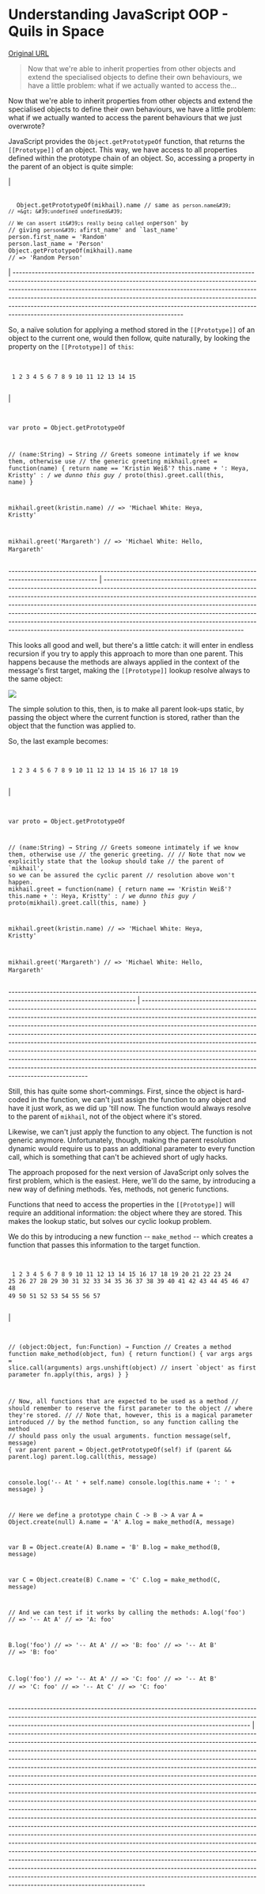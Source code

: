 # Understanding JavaScript OOP - Quils in Space

[Original URL](http://robotlolita.me/2011/10/09/understanding-javascript-oop.html)

> Now that we're able to inherit properties from other objects and extend the specialised objects to define their own behaviours, we have a little problem: what if we actually wanted to access the...

Now that we're able to inherit properties from other objects and extend the specialised objects to define their own behaviours, we have a little problem: what if we actually wanted to access the parent behaviours that we just overwrote?

JavaScript provides the `Object.getPrototypeOf` function, that returns the `[⁣[Prototype]⁣]` of an object. This way, we have access to all properties defined within the prototype chain of an object. So, accessing a property in the parent of an object is quite simple:

 | <div class="highlight">
  <pre>

  <code>Object.getPrototypeOf(mikhail).name // same as <code>person.name&amp;#39;
// =&amp;gt; &amp;#39;undefined undefined&amp;#39;

// We can assert it&amp;#39;s really being called on</code>person' by
// giving <code>person&amp;#39; a</code>first_name' and `last_name'
person.first_name = 'Random'
person.last_name = 'Person'
Object.getPrototypeOf(mikhail).name
// =&gt; 'Random Person'</code>
</pre>
</div>
 | -----------------------------------------------------------------------------------------------------------------------------------------------------------------------------------------------------------------------------------------------------------------------------------------------------------------------------------------------------------------------------------------------------------------------------------------------------------

So, a naïve solution for applying a method stored in the `[⁣[Prototype]⁣]` of an object to the current one, would then follow, quite naturally, by looking the property on the `[⁣[Prototype]⁣]` of `this`:

<div class="linenodiv">
  <pre>

  <code> 1
 2
 3
 4
 5
 6
 7
 8
 9
10
11
12
13
14
15</code>
</pre>
</div> | <div class="highlight">
  <pre>

  <code>var proto = Object.getPrototypeOf

// (name:String) → String
// Greets someone intimately if we know them, otherwise use
// the generic greeting
mikhail.greet = function(name) {
 return name == 'Kristin Weiß'? this.name + ': Heya, Kristty'
 : /<em> we dunno this guy </em>/ proto(this).greet.call(this, name)
}

mikhail.greet(kristin.name)
// =&gt; 'Michael White: Heya, Kristty'

mikhail.greet('Margareth')
// =&gt; 'Michael White: Hello, Margareth'</code>
</pre>
</div>
---------------------------------------------------------------------------------------------------------- | --------------------------------------------------------------------------------------------------------------------------------------------------------------------------------------------------------------------------------------------------------------------------------------------------------------------------------------------------------------------------------------------------------------------------------------------------------------------------------------------------------------------------------

This looks all good and well, but there's a little catch: it will enter in endless recursion if you try to apply this approach to more than one parent. This happens because the methods are always applied in the context of the message's first target, making the `[⁣[Prototype]⁣]` lookup resolve always to the same object:

![](http://dl.dropbox.com/u/4429200/blog/oop-super.png)

The simple solution to this, then, is to make all parent look-ups static, by passing the object where the current function is stored, rather than the object that the function was applied to.

So, the last example becomes:

<div class="linenodiv">
  <pre>

  <code> 1
 2
 3
 4
 5
 6
 7
 8
 9
10
11
12
13
14
15
16
17
18
19</code>
</pre>
</div> | <div class="highlight">
  <pre>

  <code>var proto = Object.getPrototypeOf

// (name:String) → String
// Greets someone intimately if we know them, otherwise use
// the generic greeting.
//
// Note that now we explicitly state that the lookup should take
// the parent of `mikhail', so we can be assured the cyclic parent
// resolution above won't happen.
mikhail.greet = function(name) {
 return name == 'Kristin Weiß'? this.name + ': Heya, Kristty'
 : /<em> we dunno this guy </em>/ proto(mikhail).greet.call(this, name)
}

mikhail.greet(kristin.name)
// =&gt; 'Michael White: Heya, Kristty'

mikhail.greet('Margareth')
// =&gt; 'Michael White: Hello, Margareth'</code>
</pre>
</div>
---------------------------------------------------------------------------------------------------------------------- | -------------------------------------------------------------------------------------------------------------------------------------------------------------------------------------------------------------------------------------------------------------------------------------------------------------------------------------------------------------------------------------------------------------------------------------------------------------------------------------------------------------------------------------------------------------------------------------------------------------------------------------------------------------------------------------------------------------

Still, this has quite some short-commings. First, since the object is hard-coded in the function, we can't just assign the function to any object and have it just work, as we did up 'till now. The function would always resolve to the parent of `mikhail`, not of the object where it's stored.

Likewise, we can't just apply the function to any object. The function is not generic anymore. Unfortunately, though, making the parent resolution dynamic would require us to pass an additional parameter to every function call, which is something that can't be achieved short of ugly hacks.

The approach proposed for the next version of JavaScript only solves the first problem, which is the easiest. Here, we'll do the same, by introducing a new way of defining methods. Yes, methods, not generic functions.

Functions that need to access the properties in the `[⁣[Prototype]⁣]` will require an additional information: the object where they are stored. This makes the lookup static, but solves our cyclic lookup problem.

We do this by introducing a new function -- `make_method` -- which creates a function that passes this information to the target function.

<div class="linenodiv">
  <pre>

  <code> 1
 2
 3
 4
 5
 6
 7
 8
 9
10
11
12
13
14
15
16
17
18
19
20
21
22
23
24
25
26
27
28
29
30
31
32
33
34
35
36
37
38
39
40
41
42
43
44
45
46
47
48
49
50
51
52
53
54
55
56
57</code>
</pre>
</div> | <div class="highlight">
  <pre>

  <code>// (object:Object, fun:Function) → Function
// Creates a method
function make_method(object, fun) {
 return function() { var args
 args = slice.call(arguments)
 args.unshift(object) // insert `object' as first parameter
 fn.apply(this, args) }
}


// Now, all functions that are expected to be used as a method
// should remember to reserve the first parameter to the object
// where they're stored.
//
// Note that, however, this is a magical parameter introduced
// by the method function, so any function calling the method
// should pass only the usual arguments.
function message(self, message) { var parent
 parent = Object.getPrototypeOf(self)
 if (parent &amp;&amp; parent.log)
 parent.log.call(this, message)

 console.log('-- At ' + self.name)
 console.log(this.name + ': ' + message)
}

// Here we define a prototype chain C -&gt; B -&gt; A
var A = Object.create(null)
A.name = 'A'
A.log = make_method(A, message)

var B = Object.create(A)
B.name = 'B'
B.log = make_method(B, message)

var C = Object.create(B)
C.name = 'C'
C.log = make_method(C, message)

// And we can test if it works by calling the methods:
A.log('foo')
// =&gt; '-- At A'
// =&gt; 'A: foo'

B.log('foo')
// =&gt; '-- At A'
// =&gt; 'B: foo'
// =&gt; '-- At B'
// =&gt; 'B: foo'

C.log('foo')
// =&gt; '-- At A'
// =&gt; 'C: foo'
// =&gt; '-- At B'
// =&gt; 'C: foo'
// =&gt; '-- At C'
// =&gt; 'C: foo'</code>
</pre>
</div>
---------------------------------------------------------------------------------------------------------------------------------------------------------------------------------------------------------------------------------------- | -------------------------------------------------------------------------------------------------------------------------------------------------------------------------------------------------------------------------------------------------------------------------------------------------------------------------------------------------------------------------------------------------------------------------------------------------------------------------------------------------------------------------------------------------------------------------------------------------------------------------------------------------------------------------------------------------------------------------------------------------------------------------------------------------------------------------------------------------------------------------------------------------------------------------------------------------------------------------------------------------------------------------------------------------------------------------------------------------------------------------------------------------------------------------------------------------------------------------------------------------------------------------------------------------------------------------------------------------------------------------------------------------------------------------------------------------------------------------------------------------------
